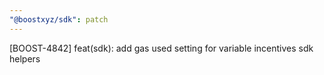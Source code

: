 ```yaml
---
"@boostxyz/sdk": patch
---
```


[BOOST-4842] feat(sdk): add gas used setting for variable incentives sdk helpers
